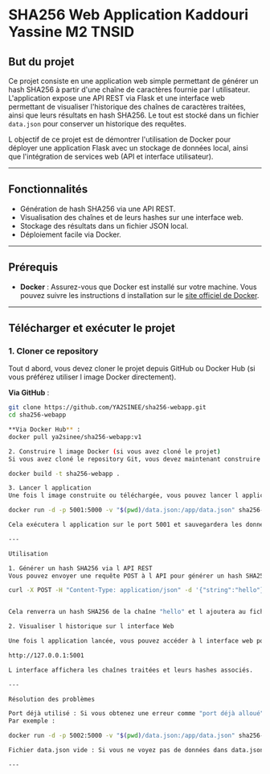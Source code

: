 # SHA256 Web Application Kaddouri Yassine M2 TNSID

## But du projet

Ce projet consiste en une application web simple permettant de générer un hash SHA256 à partir d'une chaîne de caractères fournie par l utilisateur. L'application expose une API REST via Flask et une interface web permettant de visualiser l'historique des chaînes de caractères traitées, ainsi que leurs résultats en hash SHA256. Le tout est stocké dans un fichier `data.json` pour conserver un historique des requêtes.

L objectif de ce projet est de démontrer l'utilisation de Docker pour déployer une application Flask avec un stockage de données local, ainsi que l'intégration de services web (API et interface utilisateur).

---

## Fonctionnalités

- Génération de hash SHA256 via une API REST.
- Visualisation des chaînes et de leurs hashes sur une interface web.
- Stockage des résultats dans un fichier JSON local.
- Déploiement facile via Docker.

---

## Prérequis

- **Docker** : Assurez-vous que Docker est installé sur votre machine. Vous pouvez suivre les instructions d installation sur le [site officiel de Docker](https://docs.docker.com/get-docker/).

---

## Télécharger et exécuter le projet

### 1. Cloner ce repository

Tout d abord, vous devez cloner le projet depuis GitHub ou Docker Hub (si vous préférez utiliser l image Docker directement).

**Via GitHub** :
```bash
git clone https://github.com/YA2SINEE/sha256-webapp.git
cd sha256-webapp

**Via Docker Hub** :
docker pull ya2sinee/sha256-webapp:v1

2. Construire l image Docker (si vous avez cloné le projet)
Si vous avez cloné le repository Git, vous devez maintenant construire l image Docker avec la commande suivante :

docker build -t sha256-webapp .

3. Lancer l application
Une fois l image construite ou téléchargée, vous pouvez lancer l application via Docker en utilisant cette commande :

docker run -d -p 5001:5000 -v "$(pwd)/data.json:/app/data.json" sha256-webapp

Cela exécutera l application sur le port 5001 et sauvegardera les données dans le fichier data.json à l endroit où vous avez cloné le projet.

---

Utilisation

1. Générer un hash SHA256 via l API REST
Vous pouvez envoyer une requête POST à l API pour générer un hash SHA256 à partir d une chaîne de caractères. Par exemple, pour la chaîne "hello", vous pouvez utiliser curl avec la commande suivante :

curl -X POST -H "Content-Type: application/json" -d '{"string":"hello"}' http://localhost:5001/hash


Cela renverra un hash SHA256 de la chaîne "hello" et l ajoutera au fichier data.json.

2. Visualiser l historique sur l interface Web

Une fois l application lancée, vous pouvez accéder à l interface web pour voir l historique des chaînes et leurs hashes générés. Ouvrez simplement votre navigateur et rendez-vous à l adresse suivante :

http://127.0.0.1:5001

L interface affichera les chaînes traitées et leurs hashes associés.

---

Résolution des problèmes

Port déjà utilisé : Si vous obtenez une erreur comme "port déjà alloué", cela signifie qu une autre application utilise déjà le port 5001. Vous pouvez changer le port en modifiant la commande docker run pour utiliser un autre port. 
Par exemple :

docker run -d -p 5002:5000 -v "$(pwd)/data.json:/app/data.json" sha256-webapp

Fichier data.json vide : Si vous ne voyez pas de données dans data.json, assurez-vous que vous avez bien envoyé une requête POST à l API. Vérifiez également que le fichier data.json est bien dans le bon répertoire et est accessible.

---
